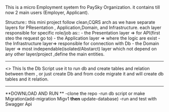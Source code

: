 This is a micro Employment syetem fro PaySky Organization.
it contains till now 2 main users (Employer, Applicant).


Structure::
this mini  project follow clean,CQRS arch as we have separate layers for PResentation , Application,Domain, and Infrastructure.
each layer responsible for specific role/job 
as:: - the Presentation layer => for API(first steo  the request go to)
     - the Application layer => where the logic are exist
     - the Infrastructure layer=> responsible for connection with Db
     - the Domain layer => most independable(isolated/Abstarct) layer which not depend on any other layer/project ,define the main entities.







******************************************************

<<DB>>
This Is the Db Script use it to run db and create tables and relation between them ,
  or just create Db and from code migrate it and will create db tables and it relation.


*******************************************************


**DOWNLOAD AND RUN **
-clone the repo
-run db script or make Migration(add-migration Migv1  **then** update-database)
-run and test with Swagger Api
